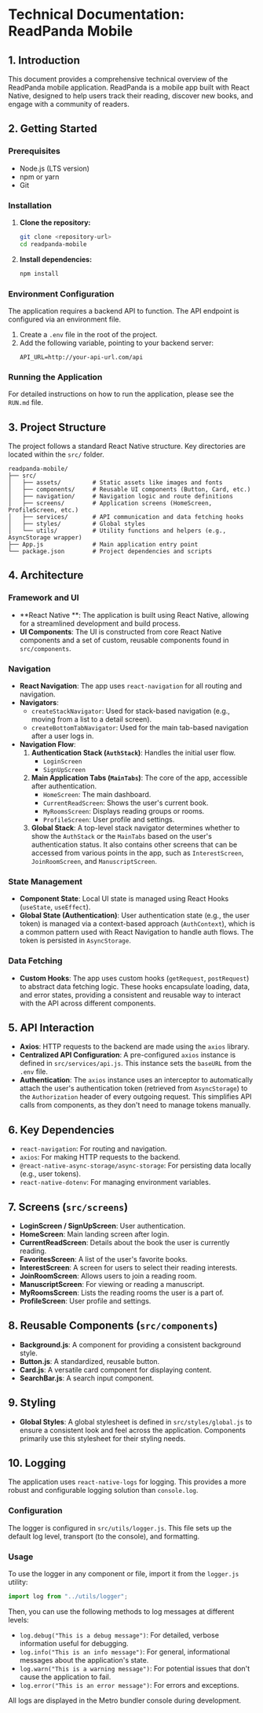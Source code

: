 # Technical Documentation: ReadPanda Mobile

## 1. Introduction

This document provides a comprehensive technical overview of the ReadPanda mobile application. ReadPanda is a mobile app built with React Native, designed to help users track their reading, discover new books, and engage with a community of readers.

## 2. Getting Started

### Prerequisites

- Node.js (LTS version)
- npm or yarn
- Git

### Installation

1.  **Clone the repository:**
    ```bash
    git clone <repository-url>
    cd readpanda-mobile
    ```

2.  **Install dependencies:**
    ```bash
    npm install
    ```

### Environment Configuration

The application requires a backend API to function. The API endpoint is configured via an environment file.

1.  Create a `.env` file in the root of the project.
2.  Add the following variable, pointing to your backend server:
    ```
    API_URL=http://your-api-url.com/api
    ```

### Running the Application

For detailed instructions on how to run the application, please see the `RUN.md` file.

## 3. Project Structure

The project follows a standard React Native structure. Key directories are located within the `src/` folder.

```
readpanda-mobile/
├── src/
│   ├── assets/         # Static assets like images and fonts
│   ├── components/     # Reusable UI components (Button, Card, etc.)
│   ├── navigation/     # Navigation logic and route definitions
│   ├── screens/        # Application screens (HomeScreen, ProfileScreen, etc.)
│   ├── services/       # API communication and data fetching hooks
│   ├── styles/         # Global styles
│   └── utils/          # Utility functions and helpers (e.g., AsyncStorage wrapper)
├── App.js              # Main application entry point
└── package.json        # Project dependencies and scripts
```

## 4. Architecture

### Framework and UI

-   **React Native **: The application is built using React Native, allowing for a streamlined development and build process.
-   **UI Components**: The UI is constructed from core React Native components and a set of custom, reusable components found in `src/components`.

### Navigation

-   **React Navigation**: The app uses `react-navigation` for all routing and navigation.
-   **Navigators**:
    -   `createStackNavigator`: Used for stack-based navigation (e.g., moving from a list to a detail screen).
    -   `createBottomTabNavigator`: Used for the main tab-based navigation after a user logs in.
-   **Navigation Flow**:
    1.  **Authentication Stack (`AuthStack`)**: Handles the initial user flow.
        -   `LoginScreen`
        -   `SignUpScreen`
    2.  **Main Application Tabs (`MainTabs`)**: The core of the app, accessible after authentication.
        -   `HomeScreen`: The main dashboard.
        -   `CurrentReadScreen`: Shows the user's current book.
        -   `MyRoomsScreen`: Displays reading groups or rooms.
        -   `ProfileScreen`: User profile and settings.
    3.  **Global Stack**: A top-level stack navigator determines whether to show the `AuthStack` or the `MainTabs` based on the user's authentication status. It also contains other screens that can be accessed from various points in the app, such as `InterestScreen`, `JoinRoomScreen`, and `ManuscriptScreen`.

### State Management

-   **Component State**: Local UI state is managed using React Hooks (`useState`, `useEffect`).
-   **Global State (Authentication)**: User authentication state (e.g., the user token) is managed via a context-based approach (`AuthContext`), which is a common pattern used with React Navigation to handle auth flows. The token is persisted in `AsyncStorage`.

### Data Fetching

-   **Custom Hooks**: The app uses custom hooks (`getRequest`, `postRequest`) to abstract data fetching logic. These hooks encapsulate loading, data, and error states, providing a consistent and reusable way to interact with the API across different components.

## 5. API Interaction

-   **Axios**: HTTP requests to the backend are made using the `axios` library.
-   **Centralized API Configuration**: A pre-configured `axios` instance is defined in `src/services/api.js`. This instance sets the `baseURL` from the `.env` file.
-   **Authentication**: The `axios` instance uses an interceptor to automatically attach the user's authentication token (retrieved from `AsyncStorage`) to the `Authorization` header of every outgoing request. This simplifies API calls from components, as they don't need to manage tokens manually.

## 6. Key Dependencies

-   `react-navigation`: For routing and navigation.
-   `axios`: For making HTTP requests to the backend.
-   `@react-native-async-storage/async-storage`: For persisting data locally (e.g., user tokens).
-   `react-native-dotenv`: For managing environment variables.

## 7. Screens (`src/screens`)

-   **LoginScreen / SignUpScreen**: User authentication.
-   **HomeScreen**: Main landing screen after login.
-   **CurrentReadScreen**: Details about the book the user is currently reading.
-   **FavoritesScreen**: A list of the user's favorite books.
-   **InterestScreen**: A screen for users to select their reading interests.
-   **JoinRoomScreen**: Allows users to join a reading room.
-   **ManuscriptScreen**: For viewing or reading a manuscript.
-   **MyRoomsScreen**: Lists the reading rooms the user is a part of.
-   **ProfileScreen**: User profile and settings.

## 8. Reusable Components (`src/components`)

-   **Background.js**: A component for providing a consistent background style.
-   **Button.js**: A standardized, reusable button.
-   **Card.js**: A versatile card component for displaying content.
-   **SearchBar.js**: A search input component.

## 9. Styling

-   **Global Styles**: A global stylesheet is defined in `src/styles/global.js` to ensure a consistent look and feel across the application. Components primarily use this stylesheet for their styling needs.

## 10. Logging

The application uses `react-native-logs` for logging. This provides a more robust and configurable logging solution than `console.log`.

### Configuration

The logger is configured in `src/utils/logger.js`. This file sets up the default log level, transport (to the console), and formatting.

### Usage

To use the logger in any component or file, import it from the `logger.js` utility:

```javascript
import log from "../utils/logger";
```

Then, you can use the following methods to log messages at different levels:

-   `log.debug("This is a debug message")`: For detailed, verbose information useful for debugging.
-   `log.info("This is an info message")`: For general, informational messages about the application's state.
-   `log.warn("This is a warning message")`: For potential issues that don't cause the application to fail.
-   `log.error("This is an error message")`: For errors and exceptions.

All logs are displayed in the Metro bundler console during development.
